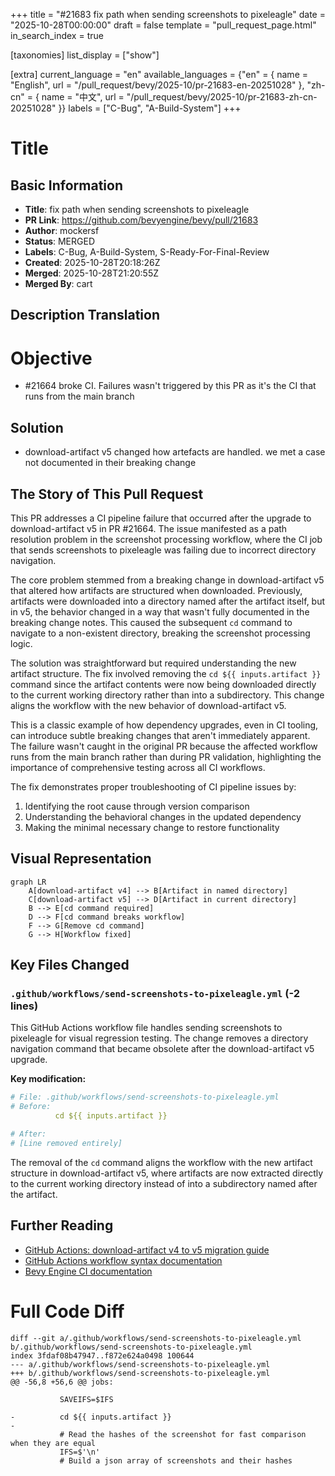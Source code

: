 +++
title = "#21683 fix path when sending screenshots to pixeleagle"
date = "2025-10-28T00:00:00"
draft = false
template = "pull_request_page.html"
in_search_index = true

[taxonomies]
list_display = ["show"]

[extra]
current_language = "en"
available_languages = {"en" = { name = "English", url = "/pull_request/bevy/2025-10/pr-21683-en-20251028" }, "zh-cn" = { name = "中文", url = "/pull_request/bevy/2025-10/pr-21683-zh-cn-20251028" }}
labels = ["C-Bug", "A-Build-System"]
+++

# Title

## Basic Information
- **Title**: fix path when sending screenshots to pixeleagle
- **PR Link**: https://github.com/bevyengine/bevy/pull/21683
- **Author**: mockersf
- **Status**: MERGED
- **Labels**: C-Bug, A-Build-System, S-Ready-For-Final-Review
- **Created**: 2025-10-28T20:18:26Z
- **Merged**: 2025-10-28T21:20:55Z
- **Merged By**: cart

## Description Translation
# Objective

- #21664 broke CI. Failures wasn't triggered by this PR as it's the CI that runs from the main branch

## Solution

- download-artifact v5 changed how artefacts are handled. we met a case not documented in their breaking change

## The Story of This Pull Request

This PR addresses a CI pipeline failure that occurred after the upgrade to download-artifact v5 in PR #21664. The issue manifested as a path resolution problem in the screenshot processing workflow, where the CI job that sends screenshots to pixeleagle was failing due to incorrect directory navigation.

The core problem stemmed from a breaking change in download-artifact v5 that altered how artifacts are structured when downloaded. Previously, artifacts were downloaded into a directory named after the artifact itself, but in v5, the behavior changed in a way that wasn't fully documented in the breaking change notes. This caused the subsequent `cd` command to navigate to a non-existent directory, breaking the screenshot processing logic.

The solution was straightforward but required understanding the new artifact structure. The fix involved removing the `cd ${{ inputs.artifact }}` command since the artifact contents were now being downloaded directly to the current working directory rather than into a subdirectory. This change aligns the workflow with the new behavior of download-artifact v5.

This is a classic example of how dependency upgrades, even in CI tooling, can introduce subtle breaking changes that aren't immediately apparent. The failure wasn't caught in the original PR because the affected workflow runs from the main branch rather than during PR validation, highlighting the importance of comprehensive testing across all CI workflows.

The fix demonstrates proper troubleshooting of CI pipeline issues by:
1. Identifying the root cause through version comparison
2. Understanding the behavioral changes in the updated dependency
3. Making the minimal necessary change to restore functionality

## Visual Representation

```mermaid
graph LR
    A[download-artifact v4] --> B[Artifact in named directory]
    C[download-artifact v5] --> D[Artifact in current directory]
    B --> E[cd command required]
    D --> F[cd command breaks workflow]
    F --> G[Remove cd command]
    G --> H[Workflow fixed]
```

## Key Files Changed

### `.github/workflows/send-screenshots-to-pixeleagle.yml` (-2 lines)

This GitHub Actions workflow file handles sending screenshots to pixeleagle for visual regression testing. The change removes a directory navigation command that became obsolete after the download-artifact v5 upgrade.

**Key modification:**
```yaml
# File: .github/workflows/send-screenshots-to-pixeleagle.yml
# Before:
          cd ${{ inputs.artifact }}

# After:
# [Line removed entirely]
```

The removal of the `cd` command aligns the workflow with the new artifact structure in download-artifact v5, where artifacts are now extracted directly to the current working directory instead of into a subdirectory named after the artifact.

## Further Reading

- [GitHub Actions: download-artifact v4 to v5 migration guide](https://github.com/actions/download-artifact/blob/main/docs/v1-v2-v3-v4-v5.md)
- [GitHub Actions workflow syntax documentation](https://docs.github.com/en/actions/using-workflows/workflow-syntax-for-github-actions)
- [Bevy Engine CI documentation](https://github.com/bevyengine/bevy/blob/main/docs/ci.md)

# Full Code Diff
```
diff --git a/.github/workflows/send-screenshots-to-pixeleagle.yml b/.github/workflows/send-screenshots-to-pixeleagle.yml
index 3fdaf08b47947..f872e624a0498 100644
--- a/.github/workflows/send-screenshots-to-pixeleagle.yml
+++ b/.github/workflows/send-screenshots-to-pixeleagle.yml
@@ -56,8 +56,6 @@ jobs:
 
           SAVEIFS=$IFS
 
-          cd ${{ inputs.artifact }}
-
           # Read the hashes of the screenshot for fast comparison when they are equal
           IFS=$'\n'
           # Build a json array of screenshots and their hashes
```